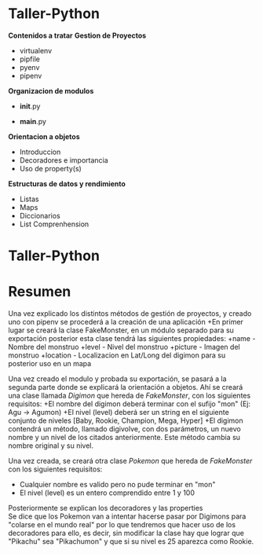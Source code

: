 # Taller-Python
**Contenidos a tratar**
**Gestion de Proyectos**
+ virtualenv
+ pipfile
+ pyenv
+ pipenv

**Organizacion de modulos**
  
* __init__.py
  
* __main__.py

**Orientacion a objetos**  
* Introduccion  
* Decoradores e importancia  
* Uso de property(s)  

**Estructuras de datos y rendimiento**  
* Listas  
* Maps  
* Diccionarios  
* List Comprenhension  
# Taller-Python


# Resumen
Una vez explicado los distintos métodos de gestión de proyectos, y creado uno con pipenv se procederá a la creación de una aplicación
+En primer lugar se creará la clase FakeMonster, en un módulo separado para su exportación posterior  esta clase tendrá las siguientes propiedades:
   +name - Nombre del monstruo
   +level - Nivel del monstruo
   +picture - Imagen del monstruo
   +location - Localizacion en Lat/Long del digimon para su posterior uso en un mapa

Una vez creado el modulo y probada su exportación, se pasará a la segunda parte donde se explicará la orientación a objetos.
Ahí se creará una clase llamada *Digimon* que hereda de *FakeMonster*, con los siguientes requisitos:
  +El nombre del digimon deberá terminar con el sufijo "mon" (Ej: Agu -> Agumon)
  +El nivel (level) deberá ser un string en el siguiente conjunto de niveles [Baby, Rookie, Champion, Mega, Hyper]
  +El digimon contendrá un método, llamado digivolve, con dos parámetros, un nuevo nombre y un nivel de los citados anteriormente. Este método cambia su nombre original y su nivel.
  
Una vez creada, se creará otra clase *Pokemon* que hereda de *FakeMonster* con los siguientes requisitos:
 + Cualquier nombre es valido pero no pude terminar en "mon"
 + El nivel (level) es un entero comprendido entre 1 y 100
 
Posteriormente se explican los decoradores y las properties  
Se dice que los Pokemon van a intentar hacerse pasar por Digimons para "colarse en el mundo real" por lo que tendremos que hacer uso de los decoradores para ello, es decir, sin modificar la clase hay que lograr que "Pikachu" sea "Pikachumon" y que si su nivel es 25 aparezca como Rookie.




 

 
